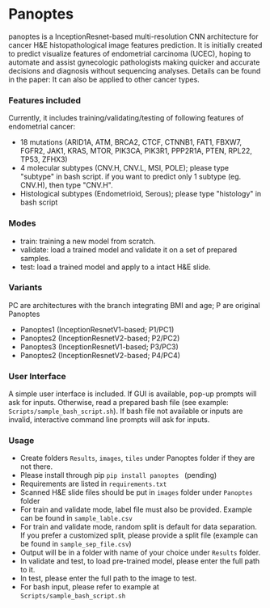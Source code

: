# **Panoptes**
panoptes is a InceptionResnet-based multi-resolution CNN architecture for cancer H&E histopathological image features 
prediction. It is initially created to predict visualize features of endometrial carcinoma (UCEC), hoping to automate
and assist gynecologic pathologists making quicker and accurate decisions and diagnosis without sequencing analyses.
Details can be found in the paper: 
It can also be applied to other cancer types. 
### Features included 
Currently, it includes training/validating/testing of following features of endometrial cancer:
 - 18 mutations (ARID1A, ATM, BRCA2, CTCF, CTNNB1, FAT1, FBXW7, FGFR2, JAK1, KRAS, MTOR, 
 PIK3CA, PIK3R1, PPP2R1A, PTEN, RPL22, TP53, ZFHX3)
 - 4 molecular subtypes (CNV.H, CNV.L, MSI, POLE); please type "subtype" in bash script. if you want to predict only 1
 subtype (eg. CNV.H), then type "CNV.H". 
 - Histological subtypes (Endometrioid, Serous); please type "histology" in bash script
### Modes
 - train: training a new model from scratch. 
 - validate: load a trained model and validate it on a set of prepared samples.
 - test: load a trained model and apply to a intact H&E slide.
### Variants
PC are architectures with the branch integrating BMI and age; P are original Panoptes
 - Panoptes1 (InceptionResnetV1-based; P1/PC1) 
 - Panoptes2 (InceptionResnetV2-based; P2/PC2) 
 - Panoptes3 (InceptionResnetV1-based; P3/PC3) 
 - Panoptes2 (InceptionResnetV2-based; P4/PC4)
### User Interface
A simple user interface is included. If GUI is available, pop-up prompts will ask for inputs. Otherwise, read a prepared 
bash file (see example: `Scripts/sample_bash_script.sh`). If bash file not available or inputs are invalid, interactive
command line prompts will ask for inputs.  
### Usage
 - Create folders `Results`, `images`, `tiles` under Panoptes folder if they are not there. 
 - Please install through pip `pip install panoptes ` (pending)
 - Requirements are listed in `requirements.txt`
 - Scanned H&E slide files should be put in `images` folder under `Panoptes` folder
 - For train and validate mode, label file must also be provided. Example can be found in `sample_lable.csv`
 - For train and validate mode, random split is default for data separation. If you prefer a customized split, please
 provide a split file (example can be found in `sample_sep_file.csv`)
 - Output will be in a folder with name of your choice under `Results` folder.
 - In validate and test, to load pre-trained model, please enter the full path to it. 
 - In test, please enter the full path to the image to test. 
 - For bash input, please refer to example at `Scripts/sample_bash_script.sh`